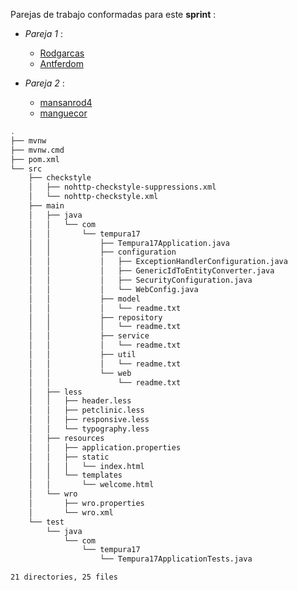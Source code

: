 Parejas de trabajo conformadas para este **sprint** : 

- _Pareja 1_ : 
  - [Rodgarcas](https://github.com/rodgarcas)
  - [Antferdom](https://github.com/antferdom)

- _Pareja 2_ : 
  - [mansanrod4](https://github.com/mansanrod4)
  - [manguecor](https://github.com/manguecor)


```bash
.
├── mvnw
├── mvnw.cmd
├── pom.xml
└── src
    ├── checkstyle
    │   ├── nohttp-checkstyle-suppressions.xml
    │   └── nohttp-checkstyle.xml
    ├── main
    │   ├── java
    │   │   └── com
    │   │       └── tempura17
    │   │           ├── Tempura17Application.java
    │   │           ├── configuration
    │   │           │   ├── ExceptionHandlerConfiguration.java
    │   │           │   ├── GenericIdToEntityConverter.java
    │   │           │   ├── SecurityConfiguration.java
    │   │           │   └── WebConfig.java
    │   │           ├── model
    │   │           │   └── readme.txt
    │   │           ├── repository
    │   │           │   └── readme.txt
    │   │           ├── service
    │   │           │   └── readme.txt
    │   │           ├── util
    │   │           │   └── readme.txt
    │   │           └── web
    │   │               └── readme.txt
    │   ├── less
    │   │   ├── header.less
    │   │   ├── petclinic.less
    │   │   ├── responsive.less
    │   │   └── typography.less
    │   ├── resources
    │   │   ├── application.properties
    │   │   ├── static
    │   │   │   └── index.html
    │   │   └── templates
    │   │       └── welcome.html
    │   └── wro
    │       ├── wro.properties
    │       └── wro.xml
    └── test
        └── java
            └── com
                └── tempura17
                    └── Tempura17ApplicationTests.java

21 directories, 25 files
```
